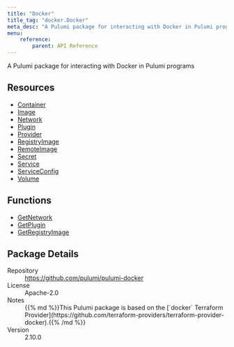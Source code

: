 ```yaml
---
title: "Docker"
title_tag: "docker.Docker"
meta_desc: "A Pulumi package for interacting with Docker in Pulumi programs"
menu:
    reference:
        parent: API Reference
---
```


<!-- WARNING: this file was generated by Pulumi Docs Generator. -->
<!-- Do not edit by hand unless you're certain you know what you are doing! -->

A Pulumi package for interacting with Docker in Pulumi programs

<h2 id="resources">Resources</h2>
<ul class="api">
    <li><a href="container" title="Container"><span class="symbol resource"></span>Container</a></li>
    <li><a href="image" title="Image"><span class="symbol resource"></span>Image</a></li>
    <li><a href="network" title="Network"><span class="symbol resource"></span>Network</a></li>
    <li><a href="plugin" title="Plugin"><span class="symbol resource"></span>Plugin</a></li>
    <li><a href="provider" title="Provider"><span class="symbol resource"></span>Provider</a></li>
    <li><a href="registryimage" title="RegistryImage"><span class="symbol resource"></span>RegistryImage</a></li>
    <li><a href="remoteimage" title="RemoteImage"><span class="symbol resource"></span>RemoteImage</a></li>
    <li><a href="secret" title="Secret"><span class="symbol resource"></span>Secret</a></li>
    <li><a href="service" title="Service"><span class="symbol resource"></span>Service</a></li>
    <li><a href="serviceconfig" title="ServiceConfig"><span class="symbol resource"></span>ServiceConfig</a></li>
    <li><a href="volume" title="Volume"><span class="symbol resource"></span>Volume</a></li>
</ul>

<h2 id="functions">Functions</h2>
<ul class="api">
    <li><a href="getnetwork" title="GetNetwork"><span class="symbol function"></span>GetNetwork</a></li>
    <li><a href="getplugin" title="GetPlugin"><span class="symbol function"></span>GetPlugin</a></li>
    <li><a href="getregistryimage" title="GetRegistryImage"><span class="symbol function"></span>GetRegistryImage</a></li>
</ul>

<h2 id="package-details">Package Details</h2>
<dl class="package-details">
	<dt>Repository</dt>
	<dd><a href="https://github.com/pulumi/pulumi-docker">https://github.com/pulumi/pulumi-docker</a></dd>
	<dt>License</dt>
	<dd>Apache-2.0</dd>
	<dt>Notes</dt>
	<dd>{{% md %}}This Pulumi package is based on the [`docker` Terraform Provider](https://github.com/terraform-providers/terraform-provider-docker).{{% /md %}}</dd>
	<dt>Version</dt>
	<dd>2.10.0</dd>
</dl>

